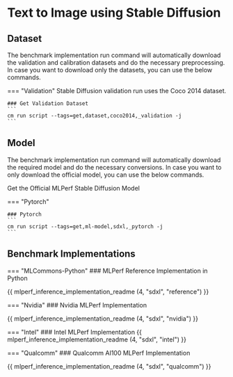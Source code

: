 # Text to Image using Stable Diffusion

## Dataset

The benchmark implementation run command will automatically download the validation and calibration datasets and do the necessary preprocessing. In case you want to download only the datasets, you can use the below commands.

=== "Validation"
    Stable Diffusion validation run uses the Coco 2014 dataset.

    ### Get Validation Dataset
    ```
    cm run script --tags=get,dataset,coco2014,_validation -j
    ```

## Model
The benchmark implementation run command will automatically download the required model and do the necessary conversions. In case you want to only download the official model, you can use the below commands.

Get the Official MLPerf Stable Diffusion Model

=== "Pytorch"

    ### Pytorch
    ```
    cm run script --tags=get,ml-model,sdxl,_pytorch -j
    ```

## Benchmark Implementations
=== "MLCommons-Python"
    ### MLPerf Reference Implementation in Python
    
{{ mlperf_inference_implementation_readme (4, "sdxl", "reference") }}

=== "Nvidia"
    ### Nvidia MLPerf Implementation
    
{{ mlperf_inference_implementation_readme (4, "sdxl", "nvidia") }}

=== "Intel"
    ### Intel MLPerf Implementation
{{ mlperf_inference_implementation_readme (4, "sdxl", "intel") }}


=== "Qualcomm"
    ### Qualcomm AI100 MLPerf Implementation

{{ mlperf_inference_implementation_readme (4, "sdxl", "qualcomm") }}

